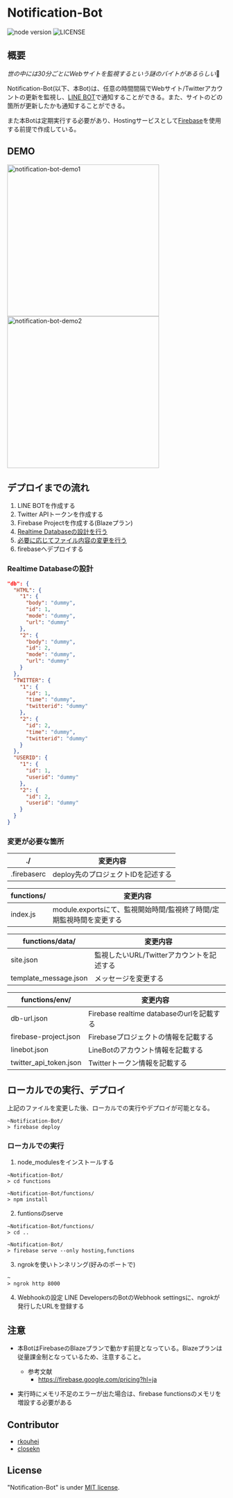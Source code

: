 # Notification-Bot

![node version](https://img.shields.io/badge/node_version->=10-informational)
![LICENSE](https://img.shields.io/github/license/rkouhei/Notification-Bot)

## 概要
*世の中には30分ごとにWebサイトを監視するという謎のバイトがあるらしい*🤔

Notification-Bot(以下、本Bot)は、任意の時間間隔でWebサイト/Twitterアカウントの更新を監視し、[LINE BOT](https://developers.line.biz/ja/services/messaging-api/)で通知することができる。また、サイトのどの箇所が更新したかも通知することができる。

また本Botは定期実行する必要があり、Hostingサービスとして[Firebase](https://firebase.google.com/?hl=ja)を使用する前提で作成している。

## DEMO
<img width="350" alt="notification-bot-demo1" src="https://user-images.githubusercontent.com/32559426/89857427-fea60980-dbd6-11ea-99ed-15380dd72f05.png"> <img width="350" alt="notification-bot-demo2" src="https://user-images.githubusercontent.com/32559426/89857449-18475100-dbd7-11ea-9fc9-fffbb17fa56f.png">


## デプロイまでの流れ

1. LINE BOTを作成する
2. Twitter APIトークンを作成する
3. Firebase Projectを作成する(Blazeプラン)
4. [Realtime Databaseの設計を行う](#Realtime-Databaseの設計)
5. [必要に応じてファイル内容の変更を行う](#変更が必要な箇所)
6. firebaseへデプロイする

### Realtime Databaseの設計

```json
"db": {
  "HTML": {
    "1": {
      "body": "dummy",
      "id": 1,
      "mode": "dummy",
      "url": "dummy"
    },
    "2": {
      "body": "dummy",
      "id": 2,
      "mode": "dummy",
      "url": "dummy"
    }
  },
  "TWITTER": {
    "1": {
      "id": 1,
      "time": "dummy",
      "twitterid": "dummy"
    },
    "2": {
      "id": 2,
      "time": "dummy",
      "twitterid": "dummy"
    }
  },
  "USERID": {
    "1": {
      "id": 1,
      "userid": "dummy"
    },
    "2": {
      "id": 2,
      "userid": "dummy"
    }
  }
}
```

### 変更が必要な箇所

./ | 変更内容
-----------| ------
.firebaserc | deploy先のプロジェクトIDを記述する

functions/ | 変更内容
-----------| ------
index.js | module.exportsにて、監視開始時間/監視終了時間/定期監視時間を変更する

functions/data/ | 変更内容
--------------- | ------
site.json | 監視したいURL/Twitterアカウントを記述する
template_message.json | メッセージを変更する

functions/env/ | 変更内容
-------------- | ------
db-url.json | Firebase realtime databaseのurlを記載する
firebase-project.json | Firebaseプロジェクトの情報を記載する
linebot.json | LineBotのアカウント情報を記載する
twitter_api_token.json | Twitterトークン情報を記載する

## ローカルでの実行、デプロイ
上記のファイルを変更した後、ローカルでの実行やデプロイが可能となる。
```
~Notification-Bot/
> firebase deploy
```

### ローカルでの実行
1. node_modulesをインストールする
```
~Notification-Bot/
> cd functions

~Notification-Bot/functions/
> npm install
```

2. funtionsのserve
```
~Notification-Bot/functions/
> cd ..

~Notification-Bot/
> firebase serve --only hosting,functions
```

3. ngrokを使いトンネリング(好みのポートで)
```
~
> ngrok http 8000
```

4. Webhookの設定
LINE DevelopersのBotのWebhook settingsに、ngrokが発行したURLを登録する

## 注意

- 本BotはFirebaseのBlazeプランで動かす前提となっている。Blazeプランは従量課金制となっているため、注意すること。
    - 参考文献
        - https://firebase.google.com/pricing?hl=ja

- 実行時にメモリ不足のエラーが出た場合は、firebase functionsのメモリを増設する必要がある

## Contributor
- [rkouhei](https://github.com/rkouhei)
- [closekn](https://github.com/closekn)

## License
"Notification-Bot" is under [MIT license](https://en.wikipedia.org/wiki/MIT_License).
